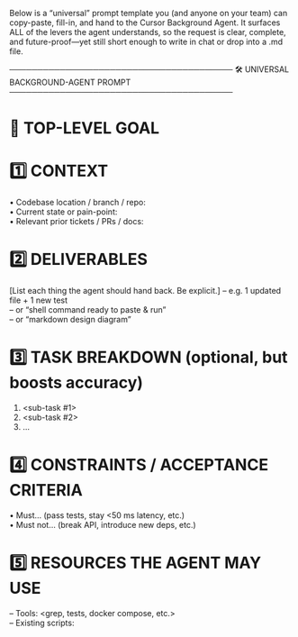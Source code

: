 Below is a “universal” prompt template you (and anyone on your team) can copy-paste, fill-in, and hand to the Cursor Background Agent.
It surfaces ALL of the levers the agent understands, so the request is clear, complete, and future-proof—yet still short enough to write in chat or drop into a .md file.

──────────────────────────────────────── 🛠 UNIVERSAL BACKGROUND-AGENT PROMPT ────────────────────────────────────────

# 🚀 TOP-LEVEL GOAL

<Write the single sentence summary of the final outcome you want>

# 1️⃣ CONTEXT

• Codebase location / branch / repo: <path or URL>  
• Current state or pain-point: <brief description>  
• Relevant prior tickets / PRs / docs: <links or filenames>

# 2️⃣ DELIVERABLES

[List each thing the agent should hand back. Be explicit.]
– e.g. 1 updated file + 1 new test  
– or “shell command ready to paste & run”  
– or “markdown design diagram”

# 3️⃣ TASK BREAKDOWN (optional, but boosts accuracy)

1. <sub-task #1>
2. <sub-task #2>
3. …

# 4️⃣ CONSTRAINTS / ACCEPTANCE CRITERIA

• Must… (pass tests, stay <50 ms latency, etc.)  
• Must not… (break API, introduce new deps, etc.)

# 5️⃣ RESOURCES THE AGENT MAY USE

– Tools: <grep, tests, docker compose, etc.>  
– Existing scripts: <script names if any>  
– External APIs or docs: <URLs>  
(If blank, the agent assumes only local code/tools.)

# 6️⃣ PREFERRED STYLE & CONVENTIONS

• Language / framework versions  
• Lint / format rules (“black”, “prettier”, etc.)  
• Commit / PR convention (“feat: …”)

# 7️⃣ OUTPUT FORMAT

Pick one:
(A) Inline explanation only  
(B) Code-edit calls (automatic patch)  
(C) Terminal command(s)  
(D) Mixture → specify which section is which

# 8️⃣ TIME / PRIORITY

• Hard deadline: <date / “ASAP” / “low-prio”>  
• Partial solution acceptable? <yes/no>

# 9️⃣ EXAMPLE INPUT / OUTPUT (if relevant)

<small real example the agent can mimic>

# 🔚 END OF PROMPT (The agent will ignore anything after this line.)

Copy-paste the block, fill the angle-bracket sections, delete anything that isn’t needed, and send.

──────────────────────────────────────── 💡 WHY THIS WORKS ────────────────────────────────────────

“Top-Level Goal” tells the agent the end-state; everything that follows is implementation detail.
Numbered sections map 1-to-1 with the agent’s internal planning logic:
– Context → builds mental model
– Deliverables & Constraints → acceptance tests
– Resources & Tools → which tool calls are legal
Explicit Output Format lets you decide whether the agent edits code, prints commands, or just explains what to do—avoiding surprises.
“End of prompt” sentinel prevents accidental extra chat causing scope-creep.
──────────────────────────────────────── 📄 MINI “QUICK-SHOT” VARIANT ──────────────────────────────────────── When you’re in a hurry, use:

GOAL: <one-liner>

DELIVERABLES:
– <bullet list>

CONSTRAINTS:
– <bullet list>

OUTPUT: <A/B/C>
──────────────────────────────────────── 📋 EXAMPLE FILLED-IN PROMPT ────────────────────────────────────────

# 🚀 TOP-LEVEL GOAL

Add dark-mode toggle to React dashboard

# 1️⃣ CONTEXT

• Repo: internal-dash/main, branch “feature/ui-refresh”
• Theming is currently hard-coded to light
• Design spec in docs/dark_mode.md

# 2️⃣ DELIVERABLES

– Modify ThemeProvider

– New Toggle component

– Cypress test

# 4️⃣ CONSTRAINTS / CRITERIA

• No breaking of existing jest tests
• Use styled-components only
• Must follow ESLint rules

# 5️⃣ RESOURCES

– Script: ./scripts/run_storybook.sh
– npm test / npm run cypress

# 7️⃣ OUTPUT FORMAT

B (apply code-edit calls)

# 🔚 END OF PROMPT

──────────────────────────────────────── ✅ CHECKLIST FOR PROMPT-WRITERS ──────────────────────────────────────── ☐ Clear goal stated first
☐ Mention repo / branch / path
☐ Define every required deliverable
☐ State constraints (“must” vs “must not”)
☐ Tell the agent what tools it may run
☐ Declare desired output format
☐ Provide deadline / priority if urgent
☐ End with sentinel line

If every box is ticked, the agent has the full context and maximum freedom to act effectively—no accidental limitations, no ambiguity.

Feel free to keep this template in memory-bank/prompt-templates/universal-agent-prompt.md so anyone on the team can grab it instantly.
